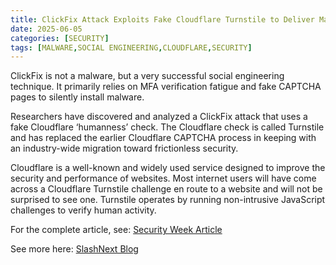 ```yaml
---
title: ClickFix Attack Exploits Fake Cloudflare Turnstile to Deliver Malware
date: 2025-06-05
categories: [SECURITY]
tags: [MALWARE,SOCIAL ENGINEERING,CLOUDFLARE,SECURITY]
---
```


ClickFix is not a malware, but a very successful social engineering technique. It primarily relies on MFA verification fatigue and fake CAPTCHA pages to silently install malware.

Researchers have discovered and analyzed a ClickFix attack that uses a fake Cloudflare ‘humanness’ check. The Cloudflare check is called Turnstile and has replaced the earlier Cloudflare CAPTCHA process in keeping with an industry-wide migration toward frictionless security.

Cloudflare is a well-known and widely used service designed to improve the security and performance of websites. Most internet users will have come across a Cloudflare Turnstile challenge en route to a website and will not be surprised to see one. Turnstile operates by running non-intrusive JavaScript challenges to verify human activity.

For the complete article, see: [Security Week Article](https://www.securityweek.com/clickfix-attack-exploits-fake-cloudflare-turnstile-to-deliver-malware) 

See more here: [SlashNext Blog](https://slashnext.com/blog/decoding-clickfix-lessons-from-the-latest-browser-based-phish/) 